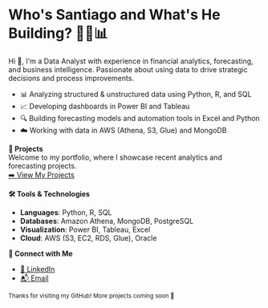 # Who's Santiago and What's He Building? 👨‍💻📊

Hi 👋, I'm a Data Analyst with experience in financial analytics, forecasting, and business intelligence. Passionate about using data to drive strategic decisions and process improvements.

- 📊 Analyzing structured & unstructured data using Python, R, and SQL  
- 📈 Developing dashboards in Power BI and Tableau  
- 🔍 Building forecasting models and automation tools in Excel and Python  
- ☁️ Working with data in AWS (Athena, S3, Glue) and MongoDB  

**📁 Projects**  
Welcome to my portfolio, where I showcase recent analytics and forecasting projects.  
[➡️ View My Projects](https://github.com/SantiagoRios-Pro?tab=repositories)

**🛠️ Tools & Technologies**  
- **Languages**: Python, R, SQL  
- **Databases**: Amazon Athena, MongoDB, PostgreSQL  
- **Visualization**: Power BI, Tableau, Excel  
- **Cloud**: AWS (S3, EC2, RDS, Glue), Oracle  

**🤝 Connect with Me**  
- [📍 LinkedIn](https://linkedin.com/in/santiagorios1)  
- [📬 Email](mailto:rios.santiago.2307@gmail.com)

<sub>Thanks for visiting my GitHub! More projects coming soon 🚀</sub>
